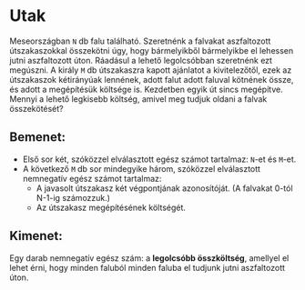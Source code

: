 # Utak  
  
Meseországban `N` db falu található. Szeretnénk a falvakat aszfaltozott útszakaszokkal összekötni úgy, hogy bármelyikből bármelyikbe el lehessen jutni aszfaltozott úton. Ráadásul a lehető legolcsóbban szeretnénk ezt megúszni. A király `M` db útszakaszra kapott ajánlatot a kivitelezőtől, ezek az útszakaszok kétirányúak lennének, adott falut adott faluval kötnének össze, és adott a megépítésük költsége is. Kezdetben egyik út sincs megépítve. Mennyi a lehető legkisebb költség, amivel meg tudjuk oldani a falvak összekötését?  

## Bemenet:  
- Első sor két, szóközzel elválasztott egész számot tartalmaz: `N`-et és `M`-et.  
- A következő `M` db sor mindegyike három, szóközzel elválasztott nemnegatív egész számot tartalmaz:  
  - A javasolt útszakasz két végpontjának azonosítóját. (A falvakat 0-tól N-1-ig számozzuk.)  
  - Az útszakasz megépítésének költségét.  
  
## Kimenet:  
Egy darab nemnegatív egész szám: a **legolcsóbb összköltség**, amellyel el lehet érni, hogy minden faluból minden faluba el tudjunk jutni aszfaltozott úton.